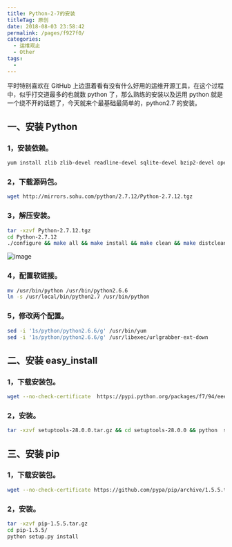 ```yaml
---
title: Python-2-7的安装
titleTag: 原创
date: 2018-08-03 23:58:42
permalink: /pages/f927f0/
categories:
  - 运维观止
  - Other
tags:
  - 
---
```


平时特别喜欢在 GitHub 上边逛着看有没有什么好用的运维开源工具，在这个过程中，似乎打交道最多的也就数 python 了，那么熟练的安装以及运用 python 就是一个绕不开的话题了，今天就来个最基础最简单的，python2.7 的安装。



## 一、安装 Python



### 1，安装依赖。



```sh
yum install zlib zlib-devel readline-devel sqlite-devel bzip2-devel openssl-devel gdbm-devel libdbi-devel ncurses-libs kernel-devel libxslt-devel libffi-devel python-devel mysql-devel zlib-devel mysql-server sshpass gcc git -y
```



### 2，下载源码包。



```sh
wget http://mirrors.sohu.com/python/2.7.12/Python-2.7.12.tgz
```



### 3，解压安装。



```sh
tar -xzvf Python-2.7.12.tgz
cd Python-2.7.12
./configure && make all && make install && make clean && make distclean
```





![image](http://t.eryajf.net/imgs/2021/09/1662111e7b60c9b4.jpg)





### 4，配置软链接。



```sh
mv /usr/bin/python /usr/bin/python2.6.6  
ln -s /usr/local/bin/python2.7 /usr/bin/python
```



### 5，修改两个配置。



```sh
sed -i '1s/python/python2.6.6/g' /usr/bin/yum
sed -i '1s/python/python2.6.6/g' /usr/libexec/urlgrabber-ext-down
```



## 二、安装 easy_install



### 1，下载安装包。



```sh
wget --no-check-certificate  https://pypi.python.org/packages/f7/94/eee867605a99ac113c4108534ad7c292ed48bf1d06dfe7b63daa51e49987/setuptools-28.0.0.tar.gz#md5=9b23df90e1510c7353a5cf07873dcd22
```



### 2，安装。



```sh
tar -xzvf setuptools-28.0.0.tar.gz && cd setuptools-28.0.0 && python  setup.py  install
```



## 三、安装 pip



### 1，下载安装包。



```sh
wget --no-check-certificate https://github.com/pypa/pip/archive/1.5.5.tar.gz -O pip-1.5.5.tar.gz
```



### 2，安装。



```sh
tar -xzvf pip-1.5.5.tar.gz
cd pip-1.5.5/
python setup.py install
```
